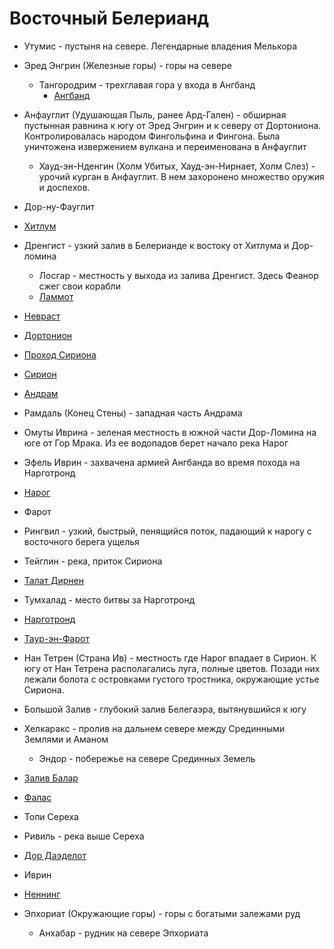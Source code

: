 # Восточный Белерианд

*   Утумис - пустыня на севере. Легендарные владения Мелькора
*   Эред Энгрин (Железные горы) - горы на севере
    *   Тангородрим - трехглавая гора у входа в Ангбанд
        *   [Ангбанд](Ангбанд.md)
*   Анфауглит (Удушающая Пыль, ранее Ард-Гален) - обширная пустынная равнина к
    югу от Эред Энгрин и к северу от Дортониона. Контролировалась народом
    Фингольфина и Фингона. Была уничтожена извержением вулкана и переименована
    в Анфауглит
    *   Хауд-эн-Нденгин (Холм Убитых, Хауд-эн-Нирнает, Холм Слез) - урочий
        курган в Анфауглит. В нем захоронено множество оружия и доспехов.
*   Дор-ну-Фауглит
*   [Хитлум](Хитлум.md)
*   Дренгист - узкий залив в Белерианде к востоку от Хитлума и Дор-ломина
    *   Лосгар - местность у выхода из залива Дренгист. Здесь Феанор сжег
        свои корабли
    *   [Ламмот](Ламмот.md)
*   [Невраст](Невраст.md)
*   [Дортонион](Дортонион.md)
*   [Проход Сириона](Ущелье%20Сириона.md)
*   [Сирион](Сирион.md)
*   [Андрам](Андрам.md)
*   Рамдаль (Конец Стены) - западная часть Андрама
*   Омуты Иврина - зеленая местность в южной части Дор-Ломина на юге от Гор
    Мрака. Из ее водопадов берет начало река Нарог
*   Эфель Иврин - захвачена армией Ангбанда во время похода на Нарготронд
*   [Нарог](Нарог.md)
*   Фарот
*   Рингвил - узкий, быстрый, пенящийся поток, падающий к нарогу с восточного
    берега ущелья
*   Тейглин - река, приток Сириона
*   [Талат Дирнен](Талат%20Дирнен.md)
*   Тумхалад - место битвы за Нарготронд
*   [Нарготронд](Нарготронд.md)
*   [Таур-эн-Фарот](Таур-эн-Фарот.md)
*   Нан Тетрен (Страна Ив) - местность где Нарог впадает в Сирион. К югу от
    Нан Тетрена  располагались луга, полные цветов. Позади них лежали болота с
    островками густого тростника, окружающие устье Сириона.

* Большой Залив - глубокий залив Белегаэра, вытянувшийся к  югу
* Хелкаракс - пролив на дальнем севере между Срединными Землями и Аманом
   * Эндор - побережье на севере Срединных Земель
*   [Залив Балар](Залив%20Балар.md)
*   [Фалас](Фалас.md)
* Топи Сереха
* Ривиль - река выше Сереха
*   [Дор Даэделот](Дор%20Даэделот.md)
* Иврин
*   [Неннинг](Неннинг.md)
*   Эпхориат (Окружающие горы) - горы с богатыми залежами руд
    *   Анхабар - рудник на севере Эпхориата
